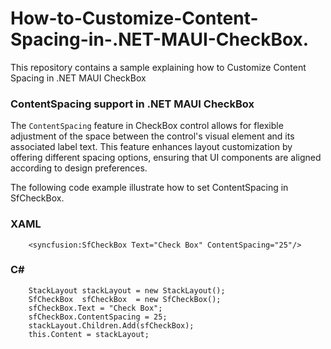 # How-to-Customize-Content-Spacing-in-.NET-MAUI-CheckBox.
This repository contains a sample explaining how to Customize Content Spacing in .NET MAUI CheckBox

### ContentSpacing support in .NET MAUI CheckBox

The `ContentSpacing` feature in CheckBox control allows for flexible adjustment of the space between the control's visual element and its associated label text. This feature enhances layout customization by offering different spacing options, ensuring that UI components are aligned according to design preferences.

The following code example illustrate how to set ContentSpacing in SfCheckBox.

### XAML

```
    <syncfusion:SfCheckBox Text="Check Box" ContentSpacing="25"/>

```

### C#

```
    StackLayout stackLayout = new StackLayout();
    SfCheckBox  sfCheckBox  = new SfCheckBox();
    sfCheckBox.Text = "Check Box";
    sfCheckBox.ContentSpacing = 25;
    stackLayout.Children.Add(sfCheckBox);
    this.Content = stackLayout; 
    
```
